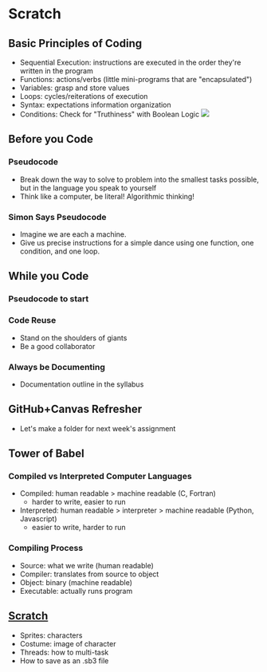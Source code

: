 # Scratch

## Basic Principles of Coding
- Sequential Execution: instructions are executed in the order they're written in the program
- Functions: actions/verbs (little mini-programs that are "encapsulated")
- Variables: grasp and store values
- Loops: cycles/reiterations of execution
- Syntax: expectations information organization
- Conditions: Check for "Truthiness" with Boolean Logic
![](img/conditions.png)

## Before you Code

### Pseudocode
- Break down the way to solve to problem into the smallest tasks possible, but in the language you speak to yourself
- Think like a computer, be literal! Algorithmic thinking!

### Simon Says Pseudocode
- Imagine we are each a machine.
- Give us precise instructions for a simple dance using one function, one condition, and one loop.

## While you Code

### Pseudocode to start

### Code Reuse
- Stand on the shoulders of giants
- Be a good collaborator

### Always be Documenting
- Documentation outline in the syllabus

## GitHub+Canvas Refresher
- Let's make a folder for next week's assignment

## Tower of Babel

### Compiled vs Interpreted Computer Languages
- Compiled: human readable > machine readable (C, Fortran)
  - harder to write, easier to run
- Interpreted: human readable > interpreter > machine readable (Python, Javascript)
  - easier to write, harder to run

### Compiling Process
- Source: what we write (human readable)
- Compiler: translates from source to object
- Object: binary (machine readable)
- Executable: actually runs program

## [Scratch](https://scratch.mit.edu/)
- Sprites: characters
- Costume: image of character
- Threads: how to multi-task
- How to save as an .sb3 file
